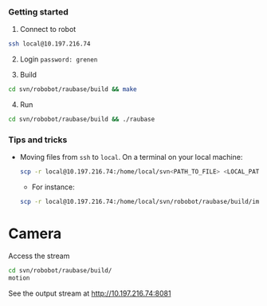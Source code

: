 ### Getting started

1. Connect to robot 
  ```bash
  ssh local@10.197.216.74
  ```

2. Login
  ```password: grenen```

3. Build
  ```bash
  cd svn/robobot/raubase/build && make
  ```

4. Run
  ```bash
  cd svn/robobot/raubase/build && ./raubase
  ```


### Tips and tricks
- Moving files from ```ssh``` to ```local```. On a terminal on your local machine: 
  ```bash
  scp -r local@10.197.216.74:/home/local/svn<PATH_TO_FILE> <LOCAL_PATH>
  ```
  - For instance:
  ```bash
  scp -r local@10.197.216.74:/home/local/svn/robobot/raubase/build/img/ /Users/sebastianbitsch/Desktop/
  ```


# Camera
Access the stream
```bash
cd svn/robobot/raubase/build/
motion
```
See the output stream at <http://10.197.216.74:8081>




